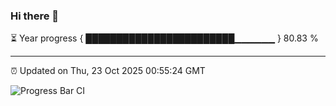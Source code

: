 ### Hi there 👋

⏳ Year progress { ████████████████████████▁▁▁▁▁▁ } 80.83 %

---

⏰ Updated on Thu, 23 Oct 2025 00:55:24 GMT

![Progress Bar CI](https://github.com/Shyam-Makwana/GitHub-Actions-Demo/workflows/Progress%20Bar%20CI/badge.svg)
